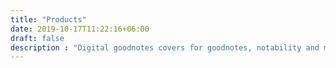 ```yaml
---
title: "Products"
date: 2019-10-17T11:22:16+06:00
draft: false
description : "Digital goodnotes covers for goodnotes, notability and many similar apps on ipad, printable stationery for writing letter, notes, journals, planners"
---
```

